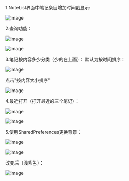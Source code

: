 1.NoteList界面中笔记条目增加时间戳显示:

![image](https://github.com/tanadsfa/qizhongshiyan/blob/main/image/02.png)

2.查询功能：

![image](https://github.com/tanadsfa/qizhongshiyan/blob/main/image/03.png)

![image](https://github.com/tanadsfa/qizhongshiyan/blob/main/image/04.png)

3.笔记按内容多少分类（少的在上面）：
默认为按时间排序：

![image](https://github.com/tanadsfa/qizhongshiyan/blob/main/image/05.png)

点击"按内容大小排序"

![image](https://github.com/tanadsfa/qizhongshiyan/blob/main/image/05.png)



4.最近打开（打开最近的三个笔记）：

![image](https://github.com/tanadsfa/qizhongshiyan/blob/main/image/06.png)

![image](https://github.com/tanadsfa/qizhongshiyan/blob/main/image/07.png)

5.使用SharedPreferences更换背景：

![image](https://github.com/tanadsfa/qizhongshiyan/blob/main/image/08.png)

![image](https://github.com/tanadsfa/qizhongshiyan/blob/main/image/09.png)

改变后（浅紫色）：

![image](https://github.com/tanadsfa/qizhongshiyan/blob/main/image/10.png)
